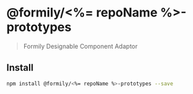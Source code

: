 # @formily/<%= repoName %>-prototypes

> Formily Designable Component Adaptor

## Install

```bash
npm install @formily/<%= repoName %>-prototypes --save
```
